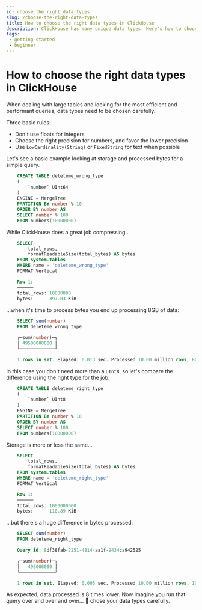 ```yaml
---
id: choose_the_right_data_types
slug: /choose-the-right-data-types
title: How to choose the right data types in ClickHouse
description: ClickHouse has many unique data types. Here's how to choose the right ones for your tables.
tags: 
 - getting-started
 - beginner
---
```


# How to choose the right data types in ClickHouse

When dealing with large tables and looking for the most efficient and performant queries, data types need to be chosen carefully.

Three basic rules:

- Don't use floats for integers
- Choose the right precision for numbers, and favor the lower precision
- Use ``LowCardinality(String)`` or ``FixedString`` for text when possible

Let's see a basic example looking at storage and processed bytes for a simple query.

```SQL
    CREATE TABLE deleteme_wrong_type
    (
        `number` UInt64
    )
    ENGINE = MergeTree
    PARTITION BY number % 10
    ORDER BY number AS
    SELECT number % 100
    FROM numbers(10000000)
```

While ClickHouse does a great job compressing...

``` SQL
    SELECT
        total_rows,
        formatReadableSize(total_bytes) AS bytes
    FROM system.tables
    WHERE name = 'deleteme_wrong_type'
    FORMAT Vertical

    Row 1:
    ──────
    total_rows: 10000000
    bytes:      397.03 KiB
```

...when it's time to process bytes you end up processing 8GB of data:

```SQL
    SELECT sum(number)
    FROM deleteme_wrong_type

    ┌─sum(number)─┐
    │ 49500000000 │
    └─────────────┘

    1 rows in set. Elapsed: 0.013 sec. Processed 10.00 million rows, 80.00 MB (767.57 million rows/s., 6.14 GB/s.)
```

In this case you don't need more than a ``UInt8``, so let's compare the difference using the right type for the job:

```SQL
    CREATE TABLE deleteme_right_type
    (
        `number` UInt8
    )
    ENGINE = MergeTree
    PARTITION BY number % 10
    ORDER BY number AS
    SELECT number % 100
    FROM numbers(10000000)
```

Storage is more or less the same...

```SQL
    SELECT
        total_rows,
        formatReadableSize(total_bytes) AS bytes
    FROM system.tables
    WHERE name = 'deleteme_right_type'
    FORMAT Vertical

    Row 1:
    ──────
    total_rows: 1000000000
    bytes:      110.89 KiB
```

...but there's a huge difference in bytes processed:

```SQL
    SELECT sum(number)
    FROM deleteme_right_type

    Query id: 8df38fab-2251-4814-aa1f-9434ca942525

    ┌─sum(number)─┐
    │   495000000 │
    └─────────────┘

    1 rows in set. Elapsed: 0.005 sec. Processed 10.00 million rows, 10.00 MB (1.98 billion rows/s., 1.98 GB/s.)
```

As expected, data processed is 8 times lower. Now imagine you run that query over and over and over... 💸 chose your data types carefully.
